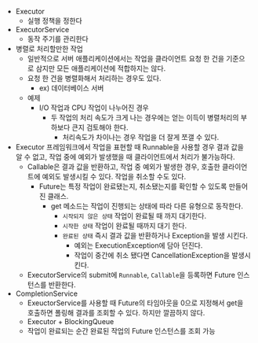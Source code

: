 - Executor
    - 실행 정책을 정한다
- ExecutorService
    - 동작 주기를 관리한다
- 병렬로 처리할만한 작업
    - 일반적으로 서버 애플리케이션에서는 작업을 클라이언트 요청 한 건을 기준으로 삼지만 모든 애플리케이션에 적합하지는 않다.
    - 요청 한 건을 병렬화해서 처리하는 경우도 있다.
        - ex) 데이터베이스 서버
    - 예제
        - I/O 작업과 CPU 작업이 나누어진 경우
            - 두 작업의 처리 속도가 크게 나는 경우에는 얻는 이득이 병렬처리의 부하보다 큰지 검토해야 한다.
                - 처리속도가 차이나는 경우 작업을 더 잘게 쪼갤 수 있다.
- Executor 프레임워크에서 작업을 표현할 때 Runnable을 사용할 경우 결과 값을 알 수 없고, 작업 중에 예외가 발생했을 때 클라이언트에서 처리가 불가능하다.
    - Callable은 결과 값을 반환하고, 작업 중 예외가 발생한 경우, 호출한 클라이언트에 예외도 발생시킬 수 있다. 작업을 취소할 수도 있다.
        - Future는 특정 작업이 완료됐는지, 취소됐는지를 확인할 수 있도록 만들어진 클래스.
            - get 메소드는 작업이 진행되는 상태에 따라 다른 유형으로 동작한다.
                - `시작되지 않은 상태` 작업이 완료될 때 까지 대기한다.
                - `시작한 상태` 작업이 완료될 때까지 대기 한다.
                - `완료된 상태` 즉시 결과 값을 반환하거나 Exception을 발생 시킨다.
                    - 예외는 ExecutionException에 담아 던진다.
                    - 작업이 중간에 취소 됐다면 CancellationException을 발생시킨다.
    - ExecutorService의 submit에 `Runnable`, `Callable`을 등록하면 Future 인스턴스를 반환한다.
- CompletionService
    - ExeuctorService를 사용할 때 Future의 타임아웃을 0으로 지정해서 get을 호출하면 폴링해 결과를 조회할 수 있다. 하지만 깔끔하지 않다.
    - Executor + BlockingQueue
    - 작업이 완료되는 순간 완료된 작업의 Future 인스턴스를 조회 가능

